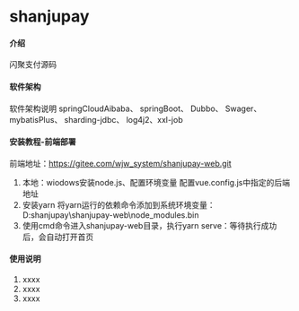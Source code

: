# shanjupay

#### 介绍
闪聚支付源码

#### 软件架构
软件架构说明
springCloudAibaba、 springBoot、 Dubbo、 Swager、 mybatisPlus、 sharding-jdbc、
log4j2、xxl-job

#### 安装教程-前端部署
前端地址：https://gitee.com/wjw_system/shanjupay-web.git
1.  本地：wiodows安装node.js、配置环境变量 配置vue.config.js中指定的后端地址
2.  安装yarn 将yarn运行的依赖命令添加到系统环境变量：D:shanjupay\shanjupay-web\node_modules.bin
3.  使用cmd命令进入shanjupay-web目录，执行yarn serve：等待执行成功后，会自动打开首页

#### 使用说明

1.  xxxx
2.  xxxx
3.  xxxx